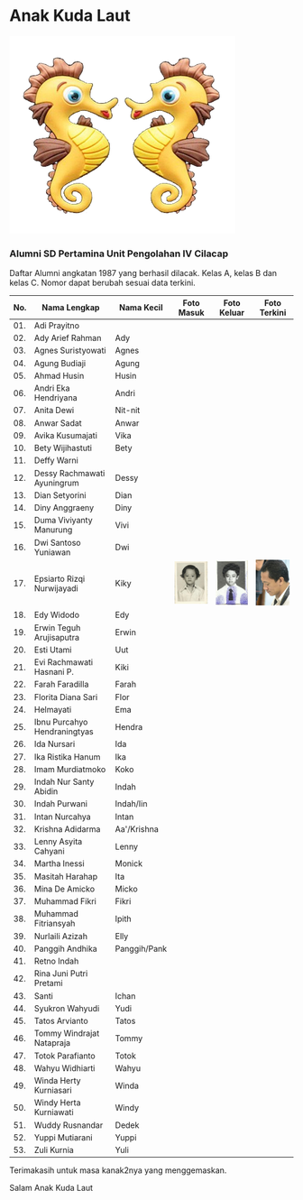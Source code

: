 # Anak Kuda Laut

![logo al kimcil][logo-al-kimcil]

### Alumni SD Pertamina Unit Pengolahan IV Cilacap

Daftar Alumni angkatan 1987 yang berhasil dilacak. Kelas A, kelas B dan kelas C. Nomor dapat berubah sesuai data terkini.

| No. | Nama Lengkap                 | Nama Kecil   | Foto Masuk              | Foto Keluar             | Foto Terkini            |
| --- | ---------------------------- | ------------ | ----------------------- | ----------------------- | ----------------------- |
| 01. | Adi Prayitno                 |              |                         |                         |                         |
| 02. | Ady Arief Rahman             | Ady          |                         |                         |                         |
| 03. | Agnes Suristyowati           | Agnes        |                         |                         |                         |
| 04. | Agung Budiaji                | Agung        |                         |                         |                         |
| 05. | Ahmad Husin                  | Husin        |                         |                         |                         |
| 06. | Andri Eka Hendriyana         | Andri        |                         |                         |                         |
| 07. | Anita Dewi                   | Nit-nit      |                         |                         |                         |
| 08. | Anwar Sadat                  | Anwar        |                         |                         |                         |
| 09. | Avika Kusumajati             | Vika         |                         |                         |                         |
| 10. | Bety Wijihastuti             | Bety         |                         |                         |                         |
| 11. | Deffy Warni                  |              |                         |                         |                         |
| 12. | Dessy Rachmawati Ayuningrum  | Dessy        |                         |                         |                         |
| 13. | Dian Setyorini               | Dian         |                         |                         |                         |
| 14. | Diny Anggraeny               | Diny         |                         |                         |                         |
| 15. | Duma Viviyanty Manurung      | Vivi         |                         |                         |                         |
| 16. | Dwi Santoso Yuniawan         | Dwi          |                         |                         |                         |
| 17. | Epsiarto Rizqi Nurwijayadi   | Kiky         | ![foto][epsi-masuk]     | ![foto][epsi-lulus]     | ![foto][epsi-terkini]   |
| 18. | Edy Widodo                   | Edy          |                         |                         |                         |
| 19. | Erwin Teguh Arujisaputra     | Erwin        |                         |                         |                         |
| 20. | Esti Utami                   | Uut          |                         |                         |                         |
| 21. | Evi Rachmawati Hasnani P.    | Kiki         |                         |                         |                         |
| 22. | Farah Faradilla              | Farah        |                         |                         |                         |
| 23. | Florita Diana Sari           | Flor         |                         |                         |                         |
| 24. | Helmayati                    | Ema          |                         |                         |                         |
| 25. | Ibnu Purcahyo Hendraningtyas | Hendra       |                         |                         |                         |
| 26. | Ida Nursari                  | Ida          |                         |                         |                         |
| 27. | Ika Ristika Hanum            | Ika          |                         |                         |                         |
| 28. | Imam Murdiatmoko             | Koko         |                         |                         |                         |
| 29. | Indah Nur Santy Abidin       | Indah        |                         |                         |                         |
| 30. | Indah Purwani                | Indah/Iin    |                         |                         |                         |
| 31. | Intan Nurcahya               | Intan        |                         |                         |                         |
| 32. | Krishna Adidarma             | Aa'/Krishna  |                         |                         |                         |
| 33. | Lenny Asyita Cahyani         | Lenny        |                         |                         |                         |
| 34. | Martha Inessi                | Monick       |                         |                         |                         |
| 35. | Masitah Harahap              | Ita          |                         |                         |                         |
| 36. | Mina De Amicko               | Micko        |                         |                         |                         |
| 37. | Muhammad Fikri               | Fikri        |                         |                         |                         |
| 38. | Muhammad Fitriansyah         | Ipith        |                         |                         |                         |
| 39. | Nurlaili Azizah              | Elly         |                         |                         |                         |
| 40. | Panggih Andhika              | Panggih/Pank |                         |                         |                         |
| 41. | Retno Indah                  |              |                         |                         |                         |
| 42. | Rina Juni Putri Pretami      |              |                         |                         |                         |
| 43. | Santi                        | Ichan        |                         |                         |                         |
| 44. | Syukron Wahyudi              | Yudi         |                         |                         |                         |
| 45. | Tatos Arvianto               | Tatos        |                         |                         |                         |
| 46. | Tommy Windrajat Natapraja    | Tommy        |                         |                         |                         |
| 47. | Totok Parafianto             | Totok        |                         |                         |                         |
| 48. | Wahyu Widhiarti              | Wahyu        |                         |                         |                         |
| 49. | Winda Herty Kurniasari       | Winda        |                         |                         |                         |
| 50. | Windy Herta Kurniawati       | Windy        |                         |                         |                         |
| 51. | Wuddy Rusnandar              | Dedek        |                         |                         |                         |
| 52. | Yuppi Mutiarani              | Yuppi        |                         |                         |                         |
| 53. | Zuli Kurnia                  | Yuli         |                         |                         |                         |


Terimakasih untuk masa kanak2nya yang menggemaskan.

Salam Anak Kuda Laut

[logo-al-kimcil]: https://github.com/epsi-rns/alumni-sd-pup-iv/blob/master/misc/anak-kuda-laut.png
[epsi-masuk]:   https://github.com/epsi-rns/alumni-sd-pup-iv/blob/master/1987/epsi-masuk-sd.jpg
[epsi-lulus]:   https://github.com/epsi-rns/alumni-sd-pup-iv/blob/master/1987/epsi-lulus-sd.jpg
[epsi-terkini]: https://github.com/epsi-rns/alumni-sd-pup-iv/blob/master/1987/epsi-terkini.jpg
